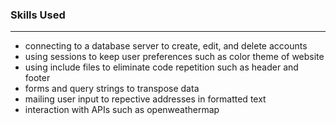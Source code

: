 ### Skills Used
---
- connecting to a database server to create, edit, and delete accounts
- using sessions to keep user preferences such as color theme of website
- using include files to eliminate code repetition such as header and footer
- forms and query strings to transpose data
- mailing user input to repective addresses in formatted text
- interaction with APIs such as openweathermap
